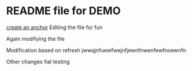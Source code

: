 # README file for DEMO
[create an anchor](Starting-Anchor)
Editing the file for fun

Again modifying the file

Modification based on refresh jwwqjnfuewfwejnfjewnfnwenfewfnoewnfn

Other changes fial testing